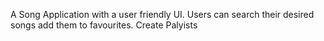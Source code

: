 A Song Application with a user friendly UI. Users can search their desired songs add them to favourites. Create Palyists
